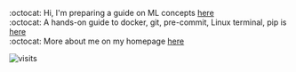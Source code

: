 :octocat: Hi,  I'm preparing a guide on ML concepts [here](https://github.com/fatemehsrz/ML_Concepts) <br>
:octocat: A hands-on guide to docker, git, pre-commit, Linux terminal, pip is [here](https://github.com/fatemehsrz/Poetry_Docker) <br>
:octocat: More about me on my homepage [here](https://fatemehsrz.github.io/) <br>

![visits](https://visit-counter.vercel.app/counter.png?page=https%3A%2F%2Fgithub.com%2Ffatemehsrz&s=35&c=1100ff&bg=00000000&no=6&ff=digi&tb=&ta=)


